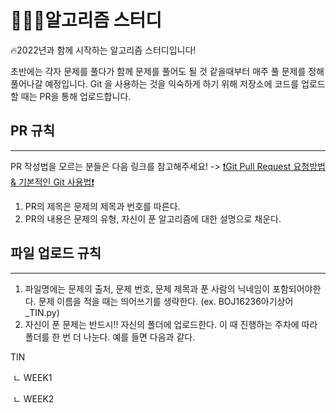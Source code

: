 # 🧑🏻‍💻알고리즘 스터디



🔥2022년과 함께 시작하는 알고리즘 스터디입니다! 



초반에는 각자 문제를 풀다가 함께 문제를 풀어도 될 것 같을때부터 매주 풀 문제를 정해 풀어나갈 예정입니다. Git 을 사용하는 것을 익숙하게 하기 위해 저장소에 코드를 업로드 할 때는 PR을 통해 업로드합니다. 



## PR 규칙 

----

PR 작성법을 모르는 분들은 다음 링크를 참고해주세요! -> [❗️Git Pull Request 요청방법 & 기본적인 Git 사용법❗️](https://ripple-value-a3e.notion.site/Git-88264725a7134d35b77478e55e7bdb1f)

1. PR의 제목은 문제의 제목과 번호를 따른다. 
2. PR의 내용은 문제의 유형, 자신이 푼 알고리즘에 대한 설명으로 채운다. 





## 파일 업로드 규칙

----

1. 파일명에는 문제의 출처, 문제 번호, 문제 제목과 푼 사람의 닉네임이 포함되어야한다. 문제 이름을 적을 때는 띄어쓰기를 생략한다. (ex. BOJ16236아기상어_TIN.py)
2. 자신이 푼 문제는 반드시!! 자신의 폴더에 업로드한다. 이 때 진행하는 주차에 따라 폴더를 한 번 더 나눈다. 예를 들면 다음과 같다.

TIN

​	ㄴ WEEK1

​	ㄴ WEEK2



